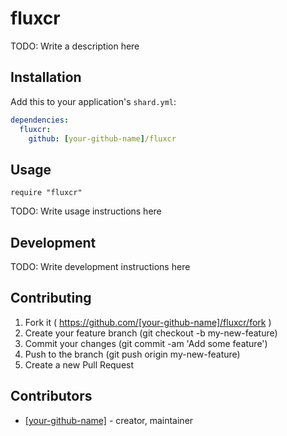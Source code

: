 # fluxcr

TODO: Write a description here

## Installation

Add this to your application's `shard.yml`:

```yaml
dependencies:
  fluxcr:
    github: [your-github-name]/fluxcr
```

## Usage

```crystal
require "fluxcr"
```

TODO: Write usage instructions here

## Development

TODO: Write development instructions here

## Contributing

1. Fork it ( https://github.com/[your-github-name]/fluxcr/fork )
2. Create your feature branch (git checkout -b my-new-feature)
3. Commit your changes (git commit -am 'Add some feature')
4. Push to the branch (git push origin my-new-feature)
5. Create a new Pull Request

## Contributors

- [[your-github-name]](https://github.com/[your-github-name])  - creator, maintainer
